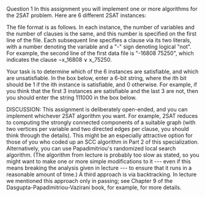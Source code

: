 Question 1
In this assignment you will implement one or more algorithms for the 2SAT problem.  Here are 6 different 2SAT instances:

The file format is as follows.  In each instance, the number of variables and the number of clauses is the same, and this number is specified on the first line of the file.  Each subsequent line specifies a clause via its two literals, with a number denoting the variable and a "-" sign denoting logical "not".  For example, the second line of the first data file is "-16808 75250", which indicates the clause ¬x_16808 ∨ x_75250.

Your task is to determine which of the 6 instances are satisfiable, and which are unsatisfiable.  In the box below, enter a 6-bit string, where the ith bit should be 1 if the ith instance is satisfiable, and 0 otherwise.  For example, if you think that the first 3 instances are satisfiable and the last 3 are not, then you should enter the string 111000 in the box below.

DISCUSSION: This assignment is deliberately open-ended, and you can implement whichever 2SAT algorithm you want.  For example, 2SAT reduces to computing the strongly connected components of a suitable graph (with two vertices per variable and two directed edges per clause, you should think through the details).  This might be an especially attractive option for those of you who coded up an SCC algorithm in Part 2 of this specialization.  Alternatively, you can use Papadimitriou's randomized local search algorithm.  (The algorithm from lecture is probably too slow as stated, so you might want to make one or more simple modifications to it --- even if this means breaking the analysis given in lecture --- to ensure that it runs in a reasonable amount of time.)  A third approach is via backtracking.  In lecture we mentioned this approach only in passing; see Chapter 9 of the Dasgupta-Papadimitriou-Vazirani book, for example, for more details.